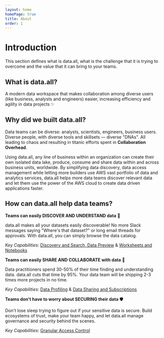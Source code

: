 ```yaml
---
layout: home
homePage: true
title: About
order: 1
---
```


# **Introduction**
This section defines what is data.all, what is the challenge that it is trying to overcome and the value that it can
bring to your teams.

## **What is data.all?**
A modern data workspace that makes collaboration among diverse users (like business, analysts and engineers) easier,
increasing efficiency and agility in data projects ✨

## **Why did we built data.all?**
Data teams can be diverse: analysts, scientists, engineers, business users. Diverse people, with diverse tools and
skillsets — diverse "DNAs". All leading to chaos and resulting in titanic efforts spent in **Collaboration Overhead**.

Using data.all, any line of business within an organization can create their own isolated data lake, produce,
consume and share data within and across business units, worldwide. By simplifying data discovery, data access
management while letting more builders use AWS vast portfolio of data and analytics services, data.all helps more data
teams discover relevant data and let them use the power of the AWS cloud to create data driven applications faster.

## **How can data.all help data teams?**

**Teams can easily DISCOVER AND UNDERSTAND data** 💫

data.all makes all your datasets easily discoverable! No more Slack messages saying "Where's that dataset?"
or long email threads for approvals. With data.all, you can simply browse the data catalog.

*Key Capabilities:* <a href="understanding-data.html">Discovery and Search, Data Preview</a> &
<a href="collaborating-data.html">Worksheets and Notebooks</a>

**Teams can easily SHARE AND COLLABORATE with data** 🤝

Data practitioners spend 30-50% of their time finding and understanding data.
data.all cuts that time by 95%. Your data team will be shipping 2-3 times more projects in no time.

*Key Capabilities:* <a href="understanding-data.html">Data Profiling</a> &
<a href="collaborating-data.html">Data Sharing and Subscriptions</a>

**Teams don't have to worry about SECURING their data** 🛡️

Don't lose sleep trying to figure out if your sensitive data is secure. Build ecosystems of trust, make your team happy,
and let data.all manage governance and security behind the scenes.

*Key Capabilities:* <a href="collaborating-data.html">Granular Access Control</a>

